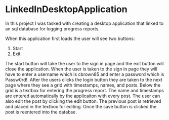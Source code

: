 # LinkedInDesktopApplication
In this project I was tasked with creating a desktop application that linked to an sql database for logging progress reports.

When this application first loads the user will see two buttons:
1. Start
2. Exit

The start button will take the user to the sign in page and the exit button will close the application.
When the user is taken to the sign in page they will have to enter a username which is cbrown85 and enter a password which is Passw0rd!.
After the users clicks the login button they are taken to the next page where they see a grid with timestamps, names, and posts. Below the grid is a textbox for entering the progress report. The name and timestamps are entered automatically by the applicaiton with every post. The user can also edit the post by clicking the edit button. The previous post is retrieved and placed in the textbox for editing. Once the save button is clicked the post is reentered into the databse.
